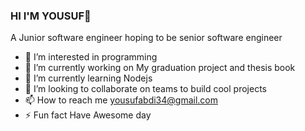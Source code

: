 ### HI I'M YOUSUF👋
A Junior software engineer hoping to be senior software engineer 

- 👀 I’m interested in programming
- 🔭 I’m currently working on My graduation project and thesis book 
- 🌱 I’m currently learning Nodejs
- 👯 I’m looking to collaborate on teams to build cool projects
- 📫 How to reach me yousufabdi34@gmail.com
- ⚡ Fun fact Have Awesome day
